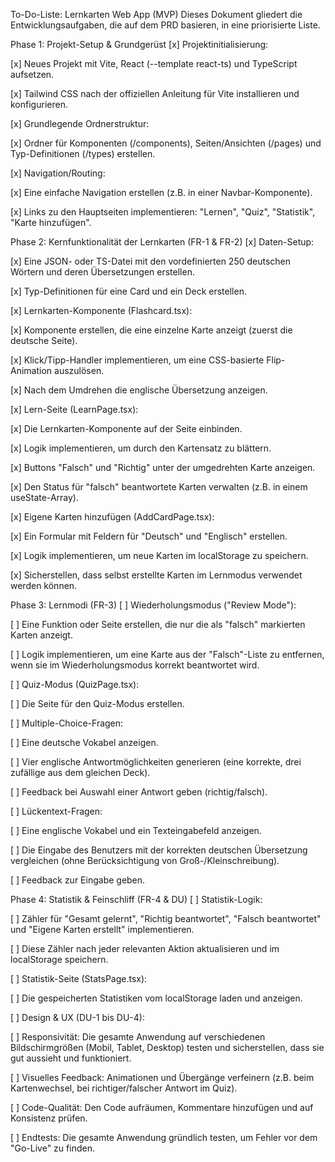 To-Do-Liste: Lernkarten Web App (MVP)
Dieses Dokument gliedert die Entwicklungsaufgaben, die auf dem PRD basieren, in eine priorisierte Liste.

Phase 1: Projekt-Setup & Grundgerüst
[x] Projektinitialisierung:

[x] Neues Projekt mit Vite, React (--template react-ts) und TypeScript aufsetzen.

[x] Tailwind CSS nach der offiziellen Anleitung für Vite installieren und konfigurieren.

[x] Grundlegende Ordnerstruktur:

[x] Ordner für Komponenten (/components), Seiten/Ansichten (/pages) und Typ-Definitionen (/types) erstellen.

[x] Navigation/Routing:

[x] Eine einfache Navigation erstellen (z.B. in einer Navbar-Komponente).

[x] Links zu den Hauptseiten implementieren: "Lernen", "Quiz", "Statistik", "Karte hinzufügen".

Phase 2: Kernfunktionalität der Lernkarten (FR-1 & FR-2)
[x] Daten-Setup:

[x] Eine JSON- oder TS-Datei mit den vordefinierten 250 deutschen Wörtern und deren Übersetzungen erstellen.

[x] Typ-Definitionen für eine Card und ein Deck erstellen.

[x] Lernkarten-Komponente (Flashcard.tsx):

[x] Komponente erstellen, die eine einzelne Karte anzeigt (zuerst die deutsche Seite).

[x] Klick/Tipp-Handler implementieren, um eine CSS-basierte Flip-Animation auszulösen.

[x] Nach dem Umdrehen die englische Übersetzung anzeigen.

[x] Lern-Seite (LearnPage.tsx):

[x] Die Lernkarten-Komponente auf der Seite einbinden.

[x] Logik implementieren, um durch den Kartensatz zu blättern.

[x] Buttons "Falsch" und "Richtig" unter der umgedrehten Karte anzeigen.

[x] Den Status für "falsch" beantwortete Karten verwalten (z.B. in einem useState-Array).

[x] Eigene Karten hinzufügen (AddCardPage.tsx):

[x] Ein Formular mit Feldern für "Deutsch" und "Englisch" erstellen.

[x] Logik implementieren, um neue Karten im localStorage zu speichern.

[x] Sicherstellen, dass selbst erstellte Karten im Lernmodus verwendet werden können.

Phase 3: Lernmodi (FR-3)
[ ] Wiederholungsmodus ("Review Mode"):

[ ] Eine Funktion oder Seite erstellen, die nur die als "falsch" markierten Karten anzeigt.

[ ] Logik implementieren, um eine Karte aus der "Falsch"-Liste zu entfernen, wenn sie im Wiederholungsmodus korrekt beantwortet wird.

[ ] Quiz-Modus (QuizPage.tsx):

[ ] Die Seite für den Quiz-Modus erstellen.

[ ] Multiple-Choice-Fragen:

[ ] Eine deutsche Vokabel anzeigen.

[ ] Vier englische Antwortmöglichkeiten generieren (eine korrekte, drei zufällige aus dem gleichen Deck).

[ ] Feedback bei Auswahl einer Antwort geben (richtig/falsch).

[ ] Lückentext-Fragen:

[ ] Eine englische Vokabel und ein Texteingabefeld anzeigen.

[ ] Die Eingabe des Benutzers mit der korrekten deutschen Übersetzung vergleichen (ohne Berücksichtigung von Groß-/Kleinschreibung).

[ ] Feedback zur Eingabe geben.

Phase 4: Statistik & Feinschliff (FR-4 & DU)
[ ] Statistik-Logik:

[ ] Zähler für "Gesamt gelernt", "Richtig beantwortet", "Falsch beantwortet" und "Eigene Karten erstellt" implementieren.

[ ] Diese Zähler nach jeder relevanten Aktion aktualisieren und im localStorage speichern.

[ ] Statistik-Seite (StatsPage.tsx):

[ ] Die gespeicherten Statistiken vom localStorage laden und anzeigen.

[ ] Design & UX (DU-1 bis DU-4):

[ ] Responsivität: Die gesamte Anwendung auf verschiedenen Bildschirmgrößen (Mobil, Tablet, Desktop) testen und sicherstellen, dass sie gut aussieht und funktioniert.

[ ] Visuelles Feedback: Animationen und Übergänge verfeinern (z.B. beim Kartenwechsel, bei richtiger/falscher Antwort im Quiz).

[ ] Code-Qualität: Den Code aufräumen, Kommentare hinzufügen und auf Konsistenz prüfen.

[ ] Endtests: Die gesamte Anwendung gründlich testen, um Fehler vor dem "Go-Live" zu finden.